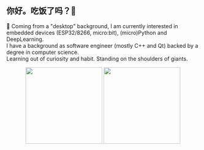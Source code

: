 ##  你好。吃饭了吗？👋
🌱 Coming from a "desktop" background, I am currently interested in embedded devices (ESP32/8266, micro:bit), (micro)Python and DeepLearning.  
I have a background as software engineer (mostly C++ and Qt) backed by a degree in computer science.  
Learning out of curiosity and habit. Standing on the shoulders of giants.  

<p align="center">
  <img height="200" src="https://github-readme-stats.vercel.app/api?username=marcelpetrick&show_icons=true&theme=dracula&include_all_commits=true" />
  <img height="200" src="https://github-readme-stats.vercel.app/api/top-langs/?username=marcelpetrick&theme=dracula&show_icons=true" />
</p>

